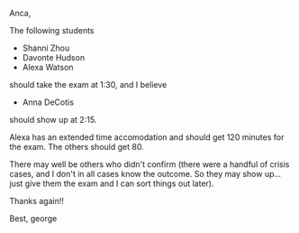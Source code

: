 

Anca,

The following students

 - Shanni Zhou
 - Davonte Hudson
 - Alexa Watson
 
should take the exam at 1:30, and I believe

 - Anna DeCotis

should show up at 2:15.

Alexa has an extended time accomodation and should get 120 minutes for
the exam. The others should get 80.

There may well be others who didn't confirm (there were a handful of
crisis cases, and I don't in all cases know the outcome. So they may
show up... just give them the exam and I can sort things out later).

Thanks again!!

Best,
george
